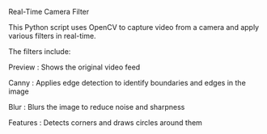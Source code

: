 Real-Time Camera Filter

This Python script uses OpenCV to capture video from a camera and apply various filters in real-time. 

The filters include:

Preview : Shows the original video feed

Canny : Applies edge detection to identify boundaries and edges in the image

Blur : Blurs the image to reduce noise and sharpness

Features : Detects corners and draws circles around them
